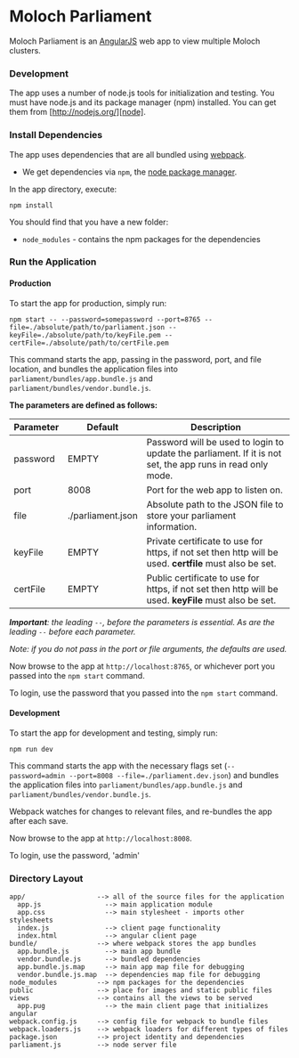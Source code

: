 # Moloch Parliament
Moloch Parliament is an [AngularJS][angularjs] web app to view multiple Moloch clusters.


### Development
The app uses a number of node.js tools for initialization and testing. You must have node.js and its package manager (npm) installed. You can get them from [http://nodejs.org/][node].


### Install Dependencies
The app uses dependencies that are all bundled using [webpack][webpack].

* We get dependencies via `npm`, the [node package manager][npm].

In the app directory, execute:

```
npm install
```

You should find that you have a new folder:

* `node_modules` - contains the npm packages for the dependencies


### Run the Application
#### Production
To start the app for production, simply run:
```
npm start -- --password=somepassword --port=8765 --file=./absolute/path/to/parliament.json --keyFile=./absolute/path/to/keyFile.pem --certFile=./absolute/path/to/certFile.pem
```
This command starts the app, passing in the password, port, and file location, and bundles the application files into `parliament/bundles/app.bundle.js` and `parliament/bundles/vendor.bundle.js`.

**The parameters are defined as follows:**

| Parameter | Default | Description |
| --------- | ------- | ----------- |
| password  | EMPTY   | Password will be used to login to update the parliament. If it is not set, the app runs in read only mode. |
| port      | 8008    | Port for the web app to listen on. |
| file      | ./parliament.json | Absolute path to the JSON file to store your parliament information. |
| keyFile   | EMPTY   | Private certificate to use for https, if not set then http will be used. **certfile** must also be set. |
| certFile  | EMPTY   | Public certificate to use for https, if not set then http will be used. **keyFile** must also be set. |

_**Important**: the leading `--`, before the parameters is essential. As are the leading `--` before each parameter._

_Note: if you do not pass in the port or file arguments, the defaults are used._

Now browse to the app at `http://localhost:8765`, or whichever port you passed into the `npm start` command.

To login, use the password that you passed into the `npm start` command.


#### Development

To start the app for development and testing, simply run:
```
npm run dev
```

This command starts the app with the necessary flags set (`--password=admin --port=8008 --file=./parliament.dev.json`) and bundles the application files into `parliament/bundles/app.bundle.js` and `parliament/bundles/vendor.bundle.js`.

Webpack watches for changes to relevant files, and re-bundles the app after each save.

Now browse to the app at `http://localhost:8008`.

To login, use the password, 'admin'


### Directory Layout
```
app/                  --> all of the source files for the application
  app.js                --> main application module
  app.css               --> main stylesheet - imports other stylesheets
  index.js              --> client page functionality
  index.html            --> angular client page
bundle/               --> where webpack stores the app bundles
  app.bundle.js         --> main app bundle
  vendor.bundle.js      --> bundled dependencies
  app.bundle.js.map     --> main app map file for debugging
  vendor.bundle.js.map  --> dependencies map file for debugging
node_modules          --> npm packages for the dependencies
public                --> place for images and static public files
views                 --> contains all the views to be served
  app.pug               --> the main client page that initializes angular
webpack.config.js     --> config file for webpack to bundle files
webpack.loaders.js    --> webpack loaders for different types of files
package.json          --> project identity and dependencies
parliament.js         --> node server file
```

[angularjs]: http://angularjs.org/
[webpack]: https://webpack.github.io/
[node]: https://nodejs.org
[npm]: https://www.npmjs.org/

